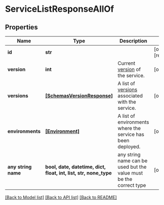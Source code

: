# ServiceListResponseAllOf


## Properties
Name | Type | Description | Notes
------------ | ------------- | ------------- | -------------
**id** | **str** |  | [optional] [readonly] 
**version** | **int** | Current [version](https://www.fastly.com/documentation/reference/api/services/version/) of the service. | [optional] 
**versions** | [**[SchemasVersionResponse]**](SchemasVersionResponse.md) | A list of [versions](https://www.fastly.com/documentation/reference/api/services/version/) associated with the service. | [optional] 
**environments** | [**[Environment]**](Environment.md) | A list of environments where the service has been deployed. | [optional] 
**any string name** | **bool, date, datetime, dict, float, int, list, str, none_type** | any string name can be used but the value must be the correct type | [optional]

[[Back to Model list]](../README.md#documentation-for-models) [[Back to API list]](../README.md#documentation-for-api-endpoints) [[Back to README]](../README.md)


